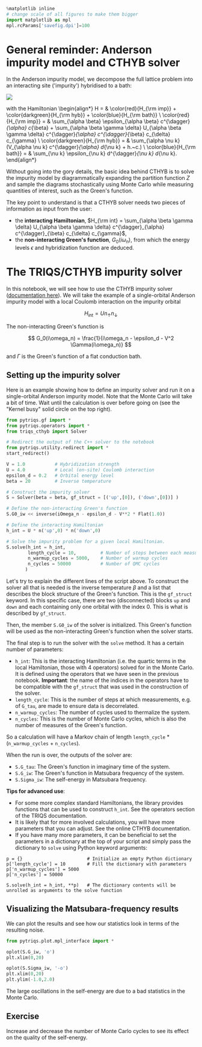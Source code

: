 ```python
%matplotlib inline
# change scale of all figures to make them bigger
import matplotlib as mpl
mpl.rcParams['savefig.dpi']=100 
```

General reminder: Anderson impurity model and CTHYB solver
=========================================

In the Anderson impurity model, we decompose the full lattice problem into an interacting site ('impurity') hybridised to a bath:

<img src="files/dmft_bath_impurity.png">

with the Hamiltonian
   \begin{align*}
     H = & \color{red}{H_{\rm imp}} + \color{darkgreen}{H_{\rm hyb}} + \color{blue}{H_{\rm bath}} \\
     \color{red}{H_{\rm imp}} = & \sum_{\alpha \beta} \epsilon_{\alpha \beta} c^{\dagger}_{\alpha} c_{\beta} 
     + \sum_{\alpha \beta \gamma \delta} U_{\alpha \beta \gamma \delta} c^{\dagger}_{\alpha} c^{\dagger}_{\beta} c_{\delta} c_{\gamma} \\
     \color{darkgreen}{H_{\rm hyb}} = & \sum_{\alpha \nu k} (V_{\alpha \nu k} c^{\dagger}_{\alpha} d_{\nu k} + h.~c.) \\
     \color{blue}{H_{\rm bath}} = & \sum_{\nu k} \epsilon_{\nu k} d^{\dagger}_{\nu k} d_{\nu k}.
   \end{align*}

Without going into the gory details, the basic idea behind CTHYB is to solve the impurity model by diagrammatically expanding the partition function $Z$ and sample the diagrams stochastically using Monte Carlo while measuring quantities of interest, such as the Green's function.

The key point to understand is that a CTHYB solver needs two pieces of information as input from the user:
- the **interacting Hamiltonian**, $H_{\rm int} = \sum_{\alpha \beta \gamma \delta} U_{\alpha \beta \gamma \delta} c^{\dagger}_{\alpha} c^{\dagger}_{\beta} c_{\delta} c_{\gamma}$,
- the **non-interacting Green's function**, $G_0(i\omega_n)$, from which the energy levels $\epsilon$ and hybridization function are deduced.

The TRIQS/CTHYB impurity solver
===============================

In this notebook, we will see how to use the CTHYB impurity solver ([documentation here](https://triqs.github.io/cthyb/)). We will take
the example of a single-orbital Anderson impurity model with a local Coulomb interaction on
the impurity orbital

$$
H_\mathrm{int} = U n_\mathrm{\uparrow} n_\mathrm{\downarrow}
$$

The non-interacting Green's function is

$$
G_0(i\omega_n) = \frac{1}{i\omega_n - \epsilon_d - V^2 \Gamma(i\omega_n)}
$$

and $\Gamma$ is the Green's function of a flat conduction bath.

Setting up the impurity solver
------------------------------

Here is an example showing how to define an impurity solver and run it on a
single-orbital Anderson impurity model. Note that the Monte Carlo will take a bit
of time. Wait until the calculation is over before going on (see the "Kernel busy"
solid circle on the top right).


```python
from pytriqs.gf import *
from pytriqs.operators import *
from triqs_cthyb import Solver

# Redirect the output of the C++ solver to the notebook
from pytriqs.utility.redirect import *
start_redirect()

V = 1.0           # Hybridization strength
U = 4.0           # Local (on-site) Coulomb interaction
epsilon_d = 0.2   # Orbital energy level
beta = 20         # Inverse temperature

# Construct the impurity solver
S = Solver(beta = beta, gf_struct = [('up',[0]), ('down',[0])] )

# Define the non-interacting Green's function
S.G0_iw << inverse(iOmega_n - epsilon_d - V**2 * Flat(1.0))

# Define the interacting Hamiltonian
h_int = U * n('up',0) * n('down',0)

# Solve the impurity problem for a given local Hamiltonian.
S.solve(h_int = h_int, 
        length_cycle = 10,         # Number of steps between each measurement
        n_warmup_cycles = 5000,    # Number of warmup cycles
        n_cycles = 50000           # Number of QMC cycles
       )
```

Let's try to explain the different lines of the script above. To construct the solver all that is needed is the inverse temperature $\beta$ and a list that describes the block structure of the Green's function. This is the `gf_struct` keyword. In this specific case, there are two (disconnected) blocks `up` and `down` and each containing only one orbital with the index 0. This is what is described by `gf_struct`.

Then, the member `S.G0_iw` of the solver is initialized. This Green's function will be used as the non-interacting Green's function when the solver starts.

The final step is to run the solver with the `solve` method. It has a certain number of parameters:

- `h_int`: This is the interacting Hamiltonian (i.e. the quartic terms in the local Hamiltonian, those with 4 operators) solved for in the Monte Carlo. It is defined using the operators that we have seen in the previous notebook. **Important**: the name of the indices in the operators have to be compatible with the `gf_struct` that was used in the construction of the solver.
- `length_cycle`: This is the number of steps at which measurements, e.g. of `G_tau`, are made to ensure data is decorrelated.
- `n_warmup_cycles`: The number of cycles used to thermalize the system.
- `n_cycles`: This is the number of Monte Carlo cycles, which is also the number of measures of the Green's function.

So a calculation will have a Markov chain of length `length_cycle` * (`n_warmup_cycles` + `n_cycles`).

When the run is over, the outputs of the solver are:

- `S.G_tau`: The Green's function in imaginary time of the system.
- `S.G_iw`: The Green's function in Matsubara frequency of the system.
- `S.Sigma_iw`: The self-energy in Matsubara frequency.

**Tips for advanced use**:
- For some more complex standard Hamiltonians, the library provides functions that can be used to construct `h_int`. See the operators section of the TRIQS documentation.
- It is likely that for more involved calculations, you will have more parameters that you can adjust. See the online CTHYB documentation.
- If you have many more parameters, it can be beneficial to set the parameters in a dictionary at the top of your script and simply pass the dictionary to `solve` using Python keyword arguments:

```
p = {}                        # Initialize an empty Python dictionary
p['length_cycle'] = 10        # Fill the dictionary with parameters
p['n_warmup_cycles'] = 5000
p['n_cycles'] = 50000

S.solve(h_int = h_int, **p)   # The dictionary contents will be unrolled as arguments to the solve function

```

Visualizing the Matsubara-frequency results
-------------------------------------------

We can plot the results and see how our statistics look in terms of the resulting noise.


```python
from pytriqs.plot.mpl_interface import *

oplot(S.G_iw, 'o')
plt.xlim(0,20)
```


```python
oplot(S.Sigma_iw, '-o')
plt.xlim(0,20)
plt.ylim(-1.0,2.0)
```

The large oscillations in the self-energy are due to a bad statistics in the Monte Carlo.

Exercise
--------

Increase and decrease the number of Monte Carlo cycles to see its effect on the quality of the self-energy.
